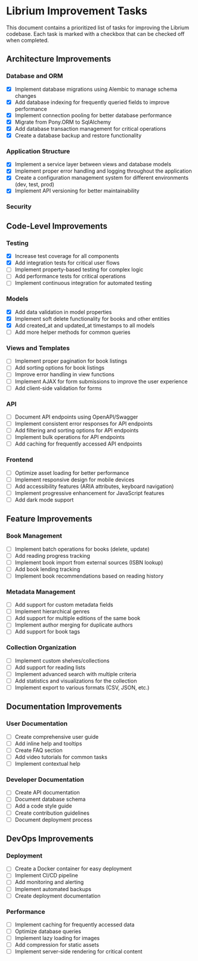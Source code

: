 # Librium Improvement Tasks

This document contains a prioritized list of tasks for improving the Librium codebase. Each task is marked with a checkbox that can be checked off when completed.

## Architecture Improvements

### Database and ORM
- [x] Implement database migrations using Alembic to manage schema changes
- [x] Add database indexing for frequently queried fields to improve performance
- [x] Implement connection pooling for better database performance
- [x] Migrate from Pony.ORM to SqlAlchemy
- [x] Add database transaction management for critical operations
- [x] Create a database backup and restore functionality

### Application Structure
- [x] Implement a service layer between views and database models
- [x] Implement proper error handling and logging throughout the application
- [x] Create a configuration management system for different environments (dev, test, prod)
- [x] Implement API versioning for better maintainability

### Security

[//]: # (- [ ] Implement authentication and authorization)
[//]: # (- [ ] Add CSRF protection for forms)
[//]: # (- [ ] Implement input validation for all user inputs)
[//]: # (- [ ] Add rate limiting for API endpoints)
[//]: # (- [ ] Implement secure password storage if user accounts are added)

## Code-Level Improvements

### Testing
- [x] Increase test coverage for all components
- [x] Add integration tests for critical user flows
- [ ] Implement property-based testing for complex logic
- [ ] Add performance tests for critical operations
- [ ] Implement continuous integration for automated testing

### Models
- [x] Add data validation in model properties
- [x] Implement soft delete functionality for books and other entities
- [x] Add created_at and updated_at timestamps to all models
- [ ] Add more helper methods for common queries

[//]: # (- [ ] Implement full-text search for books)

### Views and Templates
- [ ] Implement proper pagination for book listings
- [ ] Add sorting options for book listings
- [ ] Improve error handling in view functions
- [ ] Implement AJAX for form submissions to improve the user experience
- [ ] Add client-side validation for forms

### API
- [ ] Document API endpoints using OpenAPI/Swagger
- [ ] Implement consistent error responses for API endpoints
- [ ] Add filtering and sorting options for API endpoints
- [ ] Implement bulk operations for API endpoints
- [ ] Add caching for frequently accessed API endpoints

### Frontend
- [ ] Optimize asset loading for better performance
- [ ] Implement responsive design for mobile devices
- [ ] Add accessibility features (ARIA attributes, keyboard navigation)
- [ ] Implement progressive enhancement for JavaScript features
- [ ] Add dark mode support

## Feature Improvements

### Book Management
- [ ] Implement batch operations for books (delete, update)
- [ ] Add reading progress tracking
- [ ] Implement book import from external sources (ISBN lookup)
- [ ] Add book lending tracking
- [ ] Implement book recommendations based on reading history

### Metadata Management
- [ ] Add support for custom metadata fields
- [ ] Implement hierarchical genres
- [ ] Add support for multiple editions of the same book
- [ ] Implement author merging for duplicate authors
- [ ] Add support for book tags

### Collection Organization
- [ ] Implement custom shelves/collections
- [ ] Add support for reading lists
- [ ] Implement advanced search with multiple criteria
- [ ] Add statistics and visualizations for the collection
- [ ] Implement export to various formats (CSV, JSON, etc.)

## Documentation Improvements

### User Documentation
- [ ] Create comprehensive user guide
- [ ] Add inline help and tooltips
- [ ] Create FAQ section
- [ ] Add video tutorials for common tasks
- [ ] Implement contextual help

### Developer Documentation
- [ ] Create API documentation
- [ ] Document database schema
- [ ] Add a code style guide
- [ ] Create contribution guidelines
- [ ] Document deployment process

## DevOps Improvements

### Deployment
- [ ] Create a Docker container for easy deployment
- [ ] Implement CI/CD pipeline
- [ ] Add monitoring and alerting
- [ ] Implement automated backups
- [ ] Create deployment documentation

### Performance
- [ ] Implement caching for frequently accessed data
- [ ] Optimize database queries
- [ ] Implement lazy loading for images
- [ ] Add compression for static assets
- [ ] Implement server-side rendering for critical content
